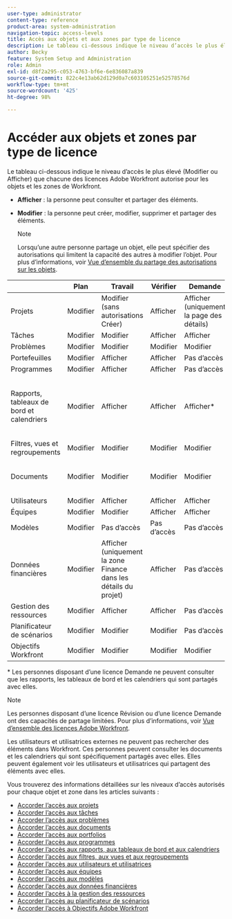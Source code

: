 ```yaml
---
user-type: administrator
content-type: reference
product-area: system-administration
navigation-topic: access-levels
title: Accès aux objets et aux zones par type de licence
description: Le tableau ci-dessous indique le niveau d’accès le plus élevé (Modifier ou Afficher) que chacune des licences Adobe Workfront autorise pour les objets et les zones de Workfront.
author: Becky
feature: System Setup and Administration
role: Admin
exl-id: d8f2a295-c053-4763-bf6e-6e836087a839
source-git-commit: 822c4e13ab62d129d0a7c603105251e52578576d
workflow-type: tm+mt
source-wordcount: '425'
ht-degree: 98%

---
```


# Accéder aux objets et zones par type de licence

Le tableau ci-dessous indique le niveau d’accès le plus élevé (Modifier ou Afficher) que chacune des licences Adobe Workfront autorise pour les objets et les zones de Workfront.

* **Afficher** : la personne peut consulter et partager des éléments.
* **Modifier** : la personne peut créer, modifier, supprimer et partager des éléments.

  >[!NOTE]
  >
  >Lorsqu’une autre personne partage un objet, elle peut spécifier des autorisations qui limitent la capacité des autres à modifier l’objet. Pour plus d’informations, voir [Vue d’ensemble du partage des autorisations sur les objets](../../../workfront-basics/grant-and-request-access-to-objects/sharing-permissions-on-objects-overview.md).

|   | Plan | Travail | Vérifier | Demande | Externe |
|---|---|---|---|---|---|
| Projets | Modifier | Modifier (sans autorisations Créer) | Afficher | Afficher (uniquement la page des détails) | Pas d’accès |
| Tâches | Modifier | Modifier | Afficher | Afficher | Afficher |
| Problèmes | Modifier | Modifier | Modifier | Modifier | Pas d’accès |
| Portefeuilles | Modifier | Afficher | Afficher | Pas d’accès | Pas d’accès |
| Programmes | Modifier | Afficher | Afficher | Pas d’accès | Pas d’accès |
| Rapports, tableaux de bord et calendriers | Modifier | Afficher | Afficher | Afficher&#42; | Afficher (uniquement pour les calendriers, sans autorisations de partage) |
| Filtres, vues et regroupements | Modifier | Modifier | Modifier | Modifier | Pas d’accès |
| Documents | Modifier | Modifier | Modifier | Modifier | Afficher (sans autorisations de partage) |
| Utilisateurs | Modifier | Afficher | Afficher | Afficher | Afficher |
| Équipes | Modifier | Modifier | Afficher | Afficher | Pas d’accès |
| Modèles | Modifier | Pas d’accès | Pas d’accès | Pas d’accès | Pas d’accès |
| Données financières | Modifier | Afficher (uniquement la zone Finance dans les détails du projet) | Afficher | Pas d’accès | Pas d’accès |
| Gestion des ressources | Modifier | Afficher | Afficher | Pas d’accès | Pas d’accès |
| Planificateur de scénarios | Modifier | Modifier | Modifier | Pas d’accès | Pas d’accès |
| Objectifs Workfront | Modifier | Modifier | Modifier | Modifier | Pas d’accès |

&#42; Les personnes disposant d’une licence Demande ne peuvent consulter que les rapports, les tableaux de bord et les calendriers qui sont partagés avec elles.

>[!NOTE]
>
>Les personnes disposant d’une licence Révision ou d’une licence Demande ont des capacités de partage limitées. Pour plus d’informations, voir [Vue d’ensemble des licences Adobe Workfront](../../../administration-and-setup/add-users/access-levels-and-object-permissions/wf-licenses.md).
>
>Les utilisateurs et utilisatrices externes ne peuvent pas rechercher des éléments dans Workfront. Ces personnes peuvent consulter les documents et les calendriers qui sont spécifiquement partagés avec elles. Elles peuvent également voir les utilisateurs et utilisatrices qui partagent des éléments avec elles.

Vous trouverez des informations détaillées sur les niveaux d’accès autorisés pour chaque objet et zone dans les articles suivants :

* [Accorder l’accès aux projets](../../../administration-and-setup/add-users/configure-and-grant-access/grant-access-projects.md)
* [Accorder l’accès aux tâches](../../../administration-and-setup/add-users/configure-and-grant-access/grant-access-tasks.md)
* [Accorder l’accès aux problèmes](../../../administration-and-setup/add-users/configure-and-grant-access/grant-access-issues.md)
* [Accorder l’accès aux documents](../../../administration-and-setup/add-users/configure-and-grant-access/grant-access-documents.md)
* [Accorder l’accès aux portfolios](../../../administration-and-setup/add-users/configure-and-grant-access/grant-access-portfolios.md)
* [Accorder l’accès aux programmes](../../../administration-and-setup/add-users/configure-and-grant-access/grant-access-programs.md)
* [Accorder l’accès aux rapports, aux tableaux de bord et aux calendriers](../../../administration-and-setup/add-users/configure-and-grant-access/grant-access-reports-dashboards-calendars.md)
* [Accorder l’accès aux filtres, aux vues et aux regroupements](../../../administration-and-setup/add-users/configure-and-grant-access/grant-access-fvg.md)
* [Accorder l’accès aux utilisateurs et utilisatrices](../../../administration-and-setup/add-users/configure-and-grant-access/grant-access-other-users.md)
* [Accorder l’accès aux équipes](../../../administration-and-setup/add-users/configure-and-grant-access/grant-access-teams.md)
* [Accorder l’accès aux modèles](../../../administration-and-setup/add-users/configure-and-grant-access/grant-access-templates.md)
* [Accorder l’accès aux données financières](../../../administration-and-setup/add-users/configure-and-grant-access/grant-access-financial.md)
* [Accorder l’accès à la gestion des ressources](../../../administration-and-setup/add-users/configure-and-grant-access/grant-access-resource-management.md)
* [Accorder l’accès au planificateur de scénarios](../../../administration-and-setup/add-users/configure-and-grant-access/grant-access-sp.md)
* [Accorder l’accès à Objectifs Adobe Workfront](../../../administration-and-setup/add-users/configure-and-grant-access/grant-access-goals.md)
